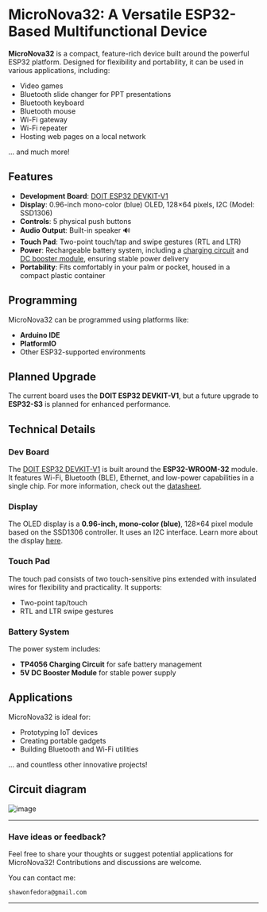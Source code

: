 # MicroNova32: A Versatile ESP32-Based Multifunctional Device

**MicroNova32** is a compact, feature-rich device built around the powerful ESP32 platform. Designed for flexibility and portability, it can be used in various applications, including:  

- Video games  
- Bluetooth slide changer for PPT presentations  
- Bluetooth keyboard  
- Bluetooth mouse  
- Wi-Fi gateway  
- Wi-Fi repeater  
- Hosting web pages on a local network  

... and much more!  

## Features  

- **Development Board**: [DOIT ESP32 DEVKIT-V1](https://mischianti.org/doit-esp32-dev-kit-v1-high-resolution-pinout-and-specs/#google_vignette)  
- **Display**: 0.96-inch mono-color (blue) OLED, 128×64 pixels, I2C (Model: SSD1306)  
- **Controls**: 5 physical push buttons  
- **Audio Output**: Built-in speaker 🔊  
- **Touch Pad**: Two-point touch/tap and swipe gestures (RTL and LTR) 
- **Power**: Rechargeable battery system, including a [charging circuit](https://www.google.com/search?q=TP4056+1A+Li-ion+lithium+Battery+Charging+Module) and [DC booster module](https://www.google.com/search?q=5V+Step-Up+Power+Module+Lithium+Battery+Charging+Protection+Board+USB+For+DIY+Charger+134N3P), ensuring stable power delivery  
- **Portability**: Fits comfortably in your palm or pocket, housed in a compact plastic container  

## Programming  

MicroNova32 can be programmed using platforms like:  

- **Arduino IDE**  
- **PlatformIO**  
- Other ESP32-supported environments  

## Planned Upgrade  

The current board uses the **DOIT ESP32 DEVKIT-V1**, but a future upgrade to **ESP32-S3** is planned for enhanced performance.  

## Technical Details  

### Dev Board  
The [DOIT ESP32 DEVKIT-V1](https://mischianti.org/doit-esp32-dev-kit-v1-high-resolution-pinout-and-specs/#google_vignette) is built around the **ESP32-WROOM-32** module. It features Wi-Fi, Bluetooth (BLE), Ethernet, and low-power capabilities in a single chip. For more information, check out the [datasheet](https://www.espressif.com/sites/default/files/documentation/esp32-wroom-32_datasheet_en.pdf).  

### Display  
The OLED display is a **0.96-inch, mono-color (blue)**, 128×64 pixel module based on the SSD1306 controller. It uses an I2C interface. Learn more about the display [here](https://www.datasheethub.com/ssd1306-128x64-mono-0-96-inch-i2c-oled-display/#google_vignette).  

### Touch Pad  
The touch pad consists of two touch-sensitive pins extended with insulated wires for flexibility and practicality. It supports:  
- Two-point tap/touch  
- RTL and LTR swipe gestures  

### Battery System  
The power system includes:  
- **TP4056 Charging Circuit** for safe battery management  
- **5V DC Booster Module** for stable power supply  

## Applications  

MicroNova32 is ideal for:  
- Prototyping IoT devices  
- Creating portable gadgets  
- Building Bluetooth and Wi-Fi utilities  

... and countless other innovative projects!  

## Circuit diagram
![image](https://github.com/user-attachments/assets/f96cfa5f-cb26-4f70-9320-98d12f839c28)


---

### Have ideas or feedback?  

Feel free to share your thoughts or suggest potential applications for MicroNova32! Contributions and discussions are welcome.  


You can contact me: 
```
shawonfedora@gmail.com
```

---
